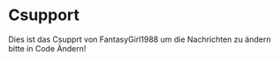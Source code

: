 # Csupport
Dies ist das Csupprt von FantasyGirl1988 um die Nachrichten zu ändern bitte in Code Ändern!
